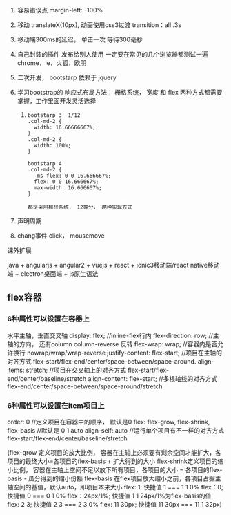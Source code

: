 1. 容易错误点  margin-left: -100%

2. 移动  translateX(10px),  动画使用css3过渡  transition：all .3s

3. 移动端300ms的延迟，  单击一次 等待300毫秒

4. 自己封装的插件 发布给别人使用  一定要在常见的几个浏览器都测试一遍   chrome，ie，火狐，欧朋

5. 二次开发， bootstarp 依赖于 jquery

6. 学习bootstrap的 响应式布局方法：  栅格系统，  宽度 和 flex 两种方式都需要掌握，工作里面开发灵活选择

   1. ```
      bootstarp 3  1/12
      .col-md-2 {
        width: 16.66666667%;
      }
      .col-md-2 {
        width: 100%;
      }
      
      bootstarp 4
      .col-md-2 {
        -ms-flex: 0 0 16.666667%;
        flex: 0 0 16.666667%;
        max-width: 16.666667%;
      }
      
      都是采用栅栏系统， 12等分， 两种实现方式
      ```

7. 声明周期

8. chang事件  click， mousemove





课外扩展

java + angularjs + angular2 + vuejs + react + ionic3移动端/react native移动端 + electron桌面端 + js原生语法

## flex容器

### 6种属性可以设置在容器上
水平主轴，垂直交叉轴
display: flex;  //inline-flex行内
flex-direction: row;  //主轴的方向， 还有column column-reverse 反转
flex-wrap: wrap;  //容器内是否允许换行 nowrap/wrap/wrap-reverse
justify-content: flex-start; //项目在主轴的对齐方式 flex-start/flex-end/center/space-between/space-around.
align-items: stretch;   //项目在交叉轴上的对齐方式 flex-start/flex-end/center/baseline/stretch
align-content: flex-start;  //多根轴线的对齐方式 flex-end/center/space-between/space-around/stretch

### 6种属性可以设置在item项目上
order: 0  //定义项目在容器中的顺序， 默认是0
flex: flex-grow, flex-shrink, flex-basis  //默认是 0 1 auto
align-self: auto //运行单个项目有不一样的对齐方式  flex-start/flex-end/center/baseline/stretch

(flex-grow 定义项目的放大比例， 容器在主轴上必须要有剩余空间才能扩大，各项目的最终大小=各项目的flex-basis + 扩大得到的大小
flex-shrink定义项目的缩小比例， 容器在主轴上空间不足以放下所有项目，各项目的大小 = 各项目的flex-basis - 瓜分得到的缩小份额
flex-basis 在flex项目放大缩小之前，各项目占据主轴空间的基值，默认auto，即项目本来大小
flex: 1; 快捷值 1 === 1 1 0%
flex：0; 快捷值 0 === 0 1 0%
flex：24px/1%; 快捷值 1 1 24px/1%为flex-basis的值
flex: 2 3; 快捷值 2 3 === 2 3 0%
flex: 11 30px; 快捷值 11 30px === 11 1 32px)